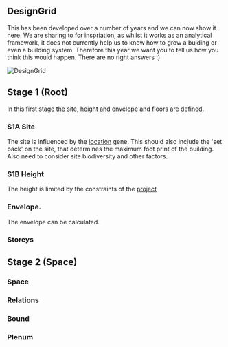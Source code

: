 ## DesignGrid

This has been developed over a number of years and we can now show it here. We are sharing to for inspriation, as whilst it works as an analytical framework, it does not currently help us to know how to grow a bulding or even a building system. Therefore this year we want you to tell us how you think this would happen. There are no right answers :)

![DesignGrid](/Agile/img/DesignGrid.PNG)

## Stage 1 (Root)
In this first stage the site, height and envelope and floors are defined. 

### S1A Site
The site is influenced by the [location] gene. This should also include the 'set back' on the site, that determines the maximum foot print of the building. Also need to consider site biodiversity and other factors.

### S1B Height
The height is limited by the constraints of the [project]

### Envelope.
The envelope can be calculated.

### Storeys

## Stage 2 (Space)

### Space

### Relations

### Bound

### Plenum

[location]: /Agile/Genes/Location
[project]: /Agile/Genes/Project
